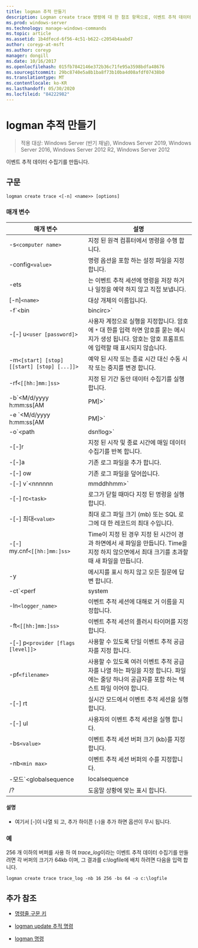 ```yaml
---
title: logman 추적 만들기
description: Logman create trace 명령에 대 한 참조 항목으로, 이벤트 추적 데이터 수집기를 만듭니다.
ms.prod: windows-server
ms.technology: manage-windows-commands
ms.topic: article
ms.assetid: 1b4dfecd-6f56-4c51-b622-c2054b4aabd7
author: coreyp-at-msft
ms.author: coreyp
manager: dongill
ms.date: 10/16/2017
ms.openlocfilehash: 015fb7842146e372b36c71fe95a3598bdfa48676
ms.sourcegitcommit: 29bc8740e5a8b1ba8f73b10ba4d08afdf07438b0
ms.translationtype: MT
ms.contentlocale: ko-KR
ms.lasthandoff: 05/30/2020
ms.locfileid: "84222982"
---
```

# <a name="logman-create-trace"></a>logman 추적 만들기

> 적용 대상: Windows Server (반기 채널), Windows Server 2019, Windows Server 2016, Windows Server 2012 R2, Windows Server 2012

이벤트 추적 데이터 수집기를 만듭니다.

## <a name="syntax"></a>구문

```
logman create trace <[-n] <name>> [options]
```

### <a name="parameters"></a>매개 변수

| 매개 변수 | 설명 |
| --------- | ----------- |
| -s`<computer name>` | 지정 된 원격 컴퓨터에서 명령을 수행 합니다. |
| -config`<value>` | 명령 옵션을 포함 하는 설정 파일을 지정 합니다. |
| -ets | 는 이벤트 추적 세션에 명령을 저장 하거나 일정을 예약 하지 않고 직접 보냅니다. |
| [-n]`<name>` | 대상 개체의 이름입니다. |
| -f`<bin|bincirc>` | 데이터 수집기에 대 한 로그 형식을 지정합니다. |
| -[-] u`<user [password]>` | 사용자 계정으로 실행을 지정합니다. 암호에 `*` 대 한를 입력 하면 암호를 묻는 메시지가 생성 됩니다. 암호는 암호 프롬프트에 입력할 때 표시되지 않습니다. |
| -m`<[start] [stop] [[start] [stop] [...]]>` | 예약 된 시작 또는 종료 시간 대신 수동 시작 또는 중지를 변경 합니다. |
| -rf`<[[hh:]mm:]ss>` | 지정 된 기간 동안 데이터 수집기를 실행 합니다. |
| -b`<M/d/yyyy h:mm:ss[AM|PM]>` | 지정 된 시간에 데이터 수집을 시작 합니다. |
| -e `<M/d/yyyy h:mm:ss[AM|PM]>` | 지정 된 시간에 데이터 컬렉션을 종료 합니다. |
| -o`<path|dsn!log>` | SQL 데이터베이스에 출력 로그 파일 또는 DSN 및 로그 설정 이름을 지정 합니다. |
| -[-]r | 지정 된 시작 및 종료 시간에 매일 데이터 수집기를 반복 합니다. |
| -[-]a | 기존 로그 파일을 추가 합니다. |
| -[-] ow | 기존 로그 파일을 덮어씁니다. |
| -[-] v`<nnnnnn|mmddhhmm>` | 로그 파일 이름 끝에 파일 버전 정보를 첨부 합니다. |
| -[-] rc`<task>` | 로그가 닫힐 때마다 지정 된 명령을 실행 합니다. |
| -[-] 최대`<value>` | 최대 로그 파일 크기 (mb) 또는 SQL 로그에 대 한 레코드의 최대 수입니다. |
| -[-] my.cnf`<[[hh:]mm:]ss>` | Time이 지정 된 경우 지정 된 시간이 경과 하면에서 새 파일을 만듭니다. Time을 지정 하지 않으면에서 최대 크기를 초과할 때 새 파일을 만듭니다. |
| -y | 메시지를 표시 하지 않고 모든 질문에 답변 합니다. |
| -ct`<perf|system|cycle>` | 이벤트 추적 세션 클록 유형을 지정합니다. |
| -ln`<logger_name>` | 이벤트 추적 세션에 대해로 거 이름을 지정합니다. |
| -ft`<[[hh:]mm:]ss>` | 이벤트 추적 세션의 플러시 타이머를 지정합니다. |
| -[-] p`<provider [flags [level]]>` | 사용할 수 있도록 단일 이벤트 추적 공급자를 지정 합니다. |
| -pf`<filename>` | 사용할 수 있도록 여러 이벤트 추적 공급자를 나열 하는 파일을 지정 합니다. 파일에는 줄당 하나의 공급자를 포함 하는 텍스트 파일 이어야 합니다. |
| -[-] rt | 실시간 모드에서 이벤트 추적 세션을 실행 합니다. |
| -[-] ul | 사용자의 이벤트 추적 세션을 실행 합니다. |
| -bs`<value>` | 이벤트 추적 세션 버퍼 크기 (kb)를 지정 합니다. |
| -nb`<min max>` | 이벤트 추적 세션 버퍼의 수를 지정합니다. |
| -모드`<globalsequence|localsequence|pagedmemory>` | 다음을 포함 하 여 이벤트 추적 세션로 거 모드를 지정 합니다.<ul><li>**Globalsequence** -이벤트 추적 프로그램이 이벤트를 받은 추적 세션에 관계 없이 받는 모든 이벤트에 시퀀스 번호를 추가 하도록 지정 합니다.</li><li>**Localsequence** -이벤트 추적 프로그램에서 특정 추적 세션에서 받은 이벤트의 시퀀스 번호를 추가 하도록 지정 합니다. 이 옵션을 사용 하면 모든 세션에서 중복 시퀀스 번호가 존재할 수 있지만 각 추적 세션 내에서 고유 합니다.</li><li>**Pagedmemory** -이벤트 추적 프로그램에서 내부 버퍼 할당에 대 한 기본 비페이징 메모리 풀 대신 페이징된 메모리를 사용 하도록 지정 합니다.</li></ul> |
| /? | 도움말 상황에 맞는 표시 합니다. |

#### <a name="remarks"></a>설명

- 여기서 [-]이 나열 되 고, 추가 하이픈 (-)을 추가 하면 옵션이 무시 됩니다.

### <a name="examples"></a>예

256 개 이하의 버퍼를 사용 하 여 *trace_log*이라는 이벤트 추적 데이터 수집기를 만들려면 각 버퍼의 크기가 64kb 이며, 그 결과를 c:\logfile에 배치 하려면 다음을 입력 합니다.

```
logman create trace trace_log -nb 16 256 -bs 64 -o c:\logfile
```

## <a name="additional-references"></a>추가 참조

- [명령줄 구문 키](command-line-syntax-key.md)

- [logman update 추적 명령](logman-update-trace.md)

- [logman 명령](logman.md)
